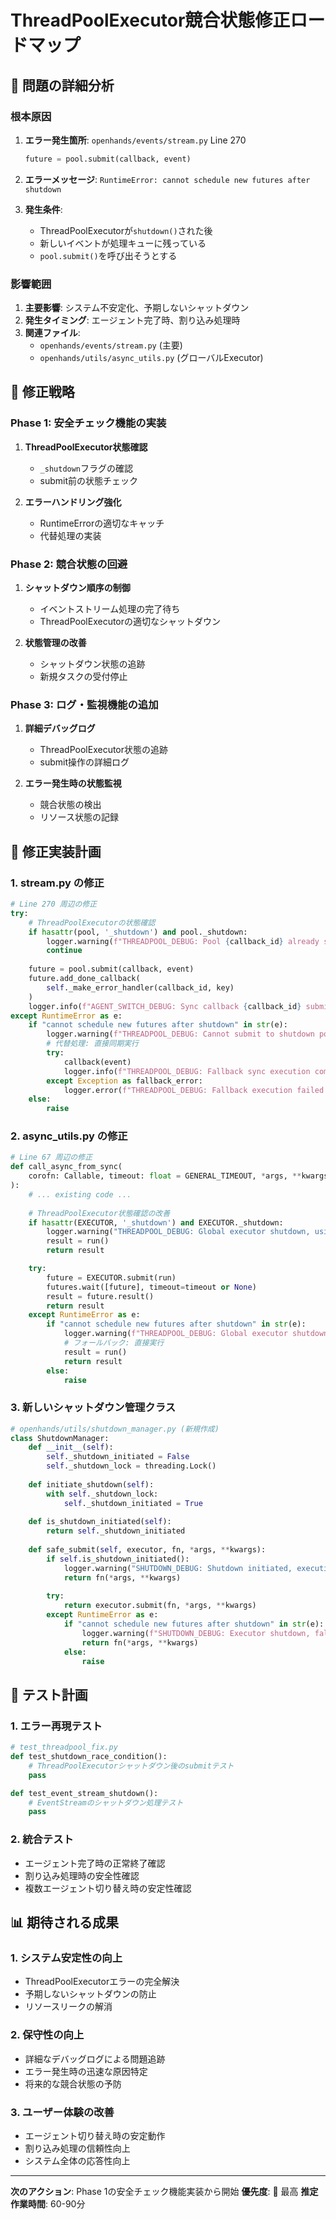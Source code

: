 # ThreadPoolExecutor競合状態修正ロードマップ

## 🎯 問題の詳細分析

### 根本原因
1. **エラー発生箇所**: `openhands/events/stream.py` Line 270
   ```python
   future = pool.submit(callback, event)
   ```

2. **エラーメッセージ**: `RuntimeError: cannot schedule new futures after shutdown`

3. **発生条件**:
   - ThreadPoolExecutorが`shutdown()`された後
   - 新しいイベントが処理キューに残っている
   - `pool.submit()`を呼び出そうとする

### 影響範囲
1. **主要影響**: システム不安定化、予期しないシャットダウン
2. **発生タイミング**: エージェント完了時、割り込み処理時
3. **関連ファイル**:
   - `openhands/events/stream.py` (主要)
   - `openhands/utils/async_utils.py` (グローバルExecutor)

## 🔧 修正戦略

### Phase 1: 安全チェック機能の実装
1. **ThreadPoolExecutor状態確認**
   - `_shutdown`フラグの確認
   - submit前の状態チェック

2. **エラーハンドリング強化**
   - RuntimeErrorの適切なキャッチ
   - 代替処理の実装

### Phase 2: 競合状態の回避
1. **シャットダウン順序の制御**
   - イベントストリーム処理の完了待ち
   - ThreadPoolExecutorの適切なシャットダウン

2. **状態管理の改善**
   - シャットダウン状態の追跡
   - 新規タスクの受付停止

### Phase 3: ログ・監視機能の追加
1. **詳細デバッグログ**
   - ThreadPoolExecutor状態の追跡
   - submit操作の詳細ログ

2. **エラー発生時の状態監視**
   - 競合状態の検出
   - リソース状態の記録

## 📝 修正実装計画

### 1. stream.py の修正
```python
# Line 270 周辺の修正
try:
    # ThreadPoolExecutorの状態確認
    if hasattr(pool, '_shutdown') and pool._shutdown:
        logger.warning(f"THREADPOOL_DEBUG: Pool {callback_id} already shutdown, skipping callback")
        continue
    
    future = pool.submit(callback, event)
    future.add_done_callback(
        self._make_error_handler(callback_id, key)
    )
    logger.info(f"AGENT_SWITCH_DEBUG: Sync callback {callback_id} submitted to thread pool")
except RuntimeError as e:
    if "cannot schedule new futures after shutdown" in str(e):
        logger.warning(f"THREADPOOL_DEBUG: Cannot submit to shutdown pool {callback_id}: {e}")
        # 代替処理: 直接同期実行
        try:
            callback(event)
            logger.info(f"THREADPOOL_DEBUG: Fallback sync execution completed for {callback_id}")
        except Exception as fallback_error:
            logger.error(f"THREADPOOL_DEBUG: Fallback execution failed for {callback_id}: {fallback_error}")
    else:
        raise
```

### 2. async_utils.py の修正
```python
# Line 67 周辺の修正
def call_async_from_sync(
    corofn: Callable, timeout: float = GENERAL_TIMEOUT, *args, **kwargs
):
    # ... existing code ...
    
    # ThreadPoolExecutor状態確認の改善
    if hasattr(EXECUTOR, '_shutdown') and EXECUTOR._shutdown:
        logger.warning("THREADPOOL_DEBUG: Global executor shutdown, using direct execution")
        result = run()
        return result

    try:
        future = EXECUTOR.submit(run)
        futures.wait([future], timeout=timeout or None)
        result = future.result()
        return result
    except RuntimeError as e:
        if "cannot schedule new futures after shutdown" in str(e):
            logger.warning(f"THREADPOOL_DEBUG: Global executor shutdown during submit: {e}")
            # フォールバック: 直接実行
            result = run()
            return result
        else:
            raise
```

### 3. 新しいシャットダウン管理クラス
```python
# openhands/utils/shutdown_manager.py (新規作成)
class ShutdownManager:
    def __init__(self):
        self._shutdown_initiated = False
        self._shutdown_lock = threading.Lock()
    
    def initiate_shutdown(self):
        with self._shutdown_lock:
            self._shutdown_initiated = True
    
    def is_shutdown_initiated(self):
        return self._shutdown_initiated
    
    def safe_submit(self, executor, fn, *args, **kwargs):
        if self.is_shutdown_initiated():
            logger.warning("SHUTDOWN_DEBUG: Shutdown initiated, executing directly")
            return fn(*args, **kwargs)
        
        try:
            return executor.submit(fn, *args, **kwargs)
        except RuntimeError as e:
            if "cannot schedule new futures after shutdown" in str(e):
                logger.warning(f"SHUTDOWN_DEBUG: Executor shutdown, fallback to direct execution: {e}")
                return fn(*args, **kwargs)
            else:
                raise
```

## 🧪 テスト計画

### 1. エラー再現テスト
```python
# test_threadpool_fix.py
def test_shutdown_race_condition():
    # ThreadPoolExecutorシャットダウン後のsubmitテスト
    pass

def test_event_stream_shutdown():
    # EventStreamのシャットダウン処理テスト
    pass
```

### 2. 統合テスト
- エージェント完了時の正常終了確認
- 割り込み処理時の安全性確認
- 複数エージェント切り替え時の安定性確認

## 📊 期待される成果

### 1. システム安定性の向上
- ThreadPoolExecutorエラーの完全解決
- 予期しないシャットダウンの防止
- リソースリークの解消

### 2. 保守性の向上
- 詳細なデバッグログによる問題追跡
- エラー発生時の迅速な原因特定
- 将来的な競合状態の予防

### 3. ユーザー体験の改善
- エージェント切り替え時の安定動作
- 割り込み処理の信頼性向上
- システム全体の応答性向上

---

**次のアクション**: Phase 1の安全チェック機能実装から開始
**優先度**: 🔴 最高
**推定作業時間**: 60-90分